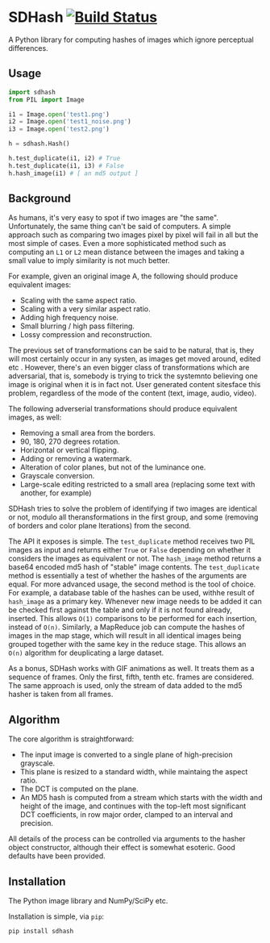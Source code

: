 # SDHash [![Build Status](https://travis-ci.org/horia141/sdhash.svg?branch=master)](https://travis-ci.org/horia141/sdhash)

A Python library for computing hashes of images which ignore perceptual differences.

## Usage

```python
import sdhash
from PIL import Image

i1 = Image.open('test1.png')
i2 = Image.open('test1_noise.png')
i3 = Image.open('test2.png')

h = sdhash.Hash()

h.test_duplicate(i1, i2) # True
h.test_duplicate(i1, i3) # False
h.hash_image(i1) # [ an md5 output ]
```

## Background

As humans, it's very easy to spot if two images are "the same". Unfortunately, the same
thing can't be said of computers. A simple approach such as comparing two images pixel
by pixel will fail in all but the most simple of cases. Even a more sophisticated method
such as computing an `L1` or `L2` mean distance between the images and taking a small
value to imply similarity is not much better.

For example, given an original image A, the following should produce equivalent images:
* Scaling with the same aspect ratio.
* Scaling with a very similar aspect ratio.
* Adding high frequency noise.
* Small blurring / high pass filtering.
* Lossy compression and reconstruction.

The previous set of transformations can be said to be natural, that is, they will most
certainly occur in any systen, as images get moved around, edited etc .
However, there's an even bigger class of transformations which are adversarial, that is,
somebody is trying to trick the systemnto believing one image is original when it is in
fact not. User generated content sitesface this problem, regardless of the mode of the
content (text, image, audio, video).

The following adverserial transformations should produce equivalent images, as well:
* Removing a small area from the borders.
* 90, 180, 270 degrees rotation.
* Horizontal or vertical flipping.
* Adding or removing a watermark.
* Alteration of color planes, but not of the luminance one.
* Grayscale conversion.
* Large-scale editing restricted to a small area (replacing some text with another,
for example)

SDHash tries to solve the problem of identifying if two images are identical or not,
modulo all theransformations in the first group, and some (removing of borders and 
color plane lterations) from the second.

The API it exposes is simple. The `test_duplicate` method receives two PIL images as
input and returns either `True` or `False` depending on whether it considers the
images as equivalent or not. The `hash_image` method returns a base64 encoded md5
hash of "stable" image contents. The `test_duplicate` method is essentially a test
of whether the hashes of the arguments are equal. For more advanced usage, the second
method is the tool of choice. For example, a database table of the hashes can be used,
withhe result of `hash_image` as a primary key. Whenever new image needs to be added it
can be checked first against the table and only if it is not found already, inserted.
This allows `O(1)` comparisons to be performed for each insertion, instead of `O(n)`.
Similarly, a MapReduce job can compute the hashes of images in the map stage, which will
result in all identical images being grouped together with the same key in the reduce
stage. This allows an `O(n)` algorithm for deuplicating a large dataset.

As a bonus, SDHash works with GIF animations as well. It treats them as a sequence
of frames. Only the first, fifth, tenth etc. frames are considered. The same approach
is used, only the stream of data added to the md5 hasher is taken from all frames.

## Algorithm

The core algorithm is straightforward:
* The input image is converted to a single plane of high-precision grayscale.
* This plane is resized to a standard width, while maintaing the aspect ratio.
* The DCT is computed on the plane.
* An MD5 hash is computed from a stream which starts with the width and height of the
image, and continues with the top-left most significant DCT coefficients, in row major
order, clamped to an interval and precision.

All details of the process can be controlled via arguments to the hasher object
constructor, although their effect is somewhat esoteric. Good defaults have been
provided.

## Installation

The Python image library and NumPy/SciPy etc.

Installation is simple, via `pip`:

```bash
pip install sdhash
```
